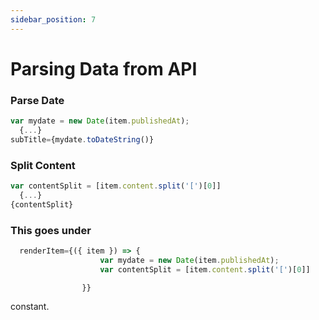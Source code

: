 ```yaml
---
sidebar_position: 7
---
```


# Parsing Data from API

### Parse Date

```jsx
var mydate = new Date(item.publishedAt);
  {...}
subTitle={mydate.toDateString()}

```

### Split Content

```jsx
var contentSplit = [item.content.split('[')[0]]
  {...}
{contentSplit}

```

### This goes under

```jsx
  renderItem={({ item }) => {
                    var mydate = new Date(item.publishedAt);
                    var contentSplit = [item.content.split('[')[0]]

                }}
```

constant.
